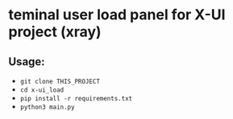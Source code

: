 # teminal user load panel for X-UI project (xray)


## Usage:
- `git clone THIS_PROJECT`
- `cd x-ui_load`
- `pip install -r requirements.txt`
- `python3 main.py`